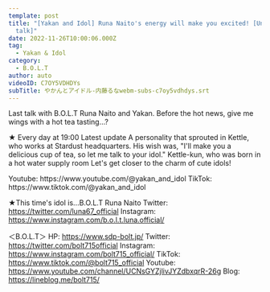 ```yaml
---
template: post
title: "[Yakan and Idol] Runa Naito's energy will make you excited! [Undisclosed
  talk]"
date: 2022-11-26T10:00:06.000Z
tag:
  - Yakan & Idol
category:
  - B.O.L.T
author: auto
videoID: C7OY5VDHDYs
subTitle: やかんとアイドル-内藤るなwebm-subs-c7oy5vdhdys.srt
---
```

Last talk with B.O.L.T Runa Naito and Yakan.
Before the hot news, give me wings with a hot tea tasting...?

★ Every day at 19:00 Latest update
A personality that sprouted in Kettle, who works at Stardust headquarters.
His wish was, "I'll make you a delicious cup of tea, so let me talk to your idol."
Kettle-kun, who was born in a hot water supply room
Let's get closer to the charm of cute idols!

<Kettle and Idol>
Youtube: https://www.youtube.com/@yakan_and_idol
TikTok: https://www.tiktok.com/@yakan_and_idol

★This time's idol is...B.O.L.T Runa Naito
<Luna Naito>
Twitter: https://twitter.com/luna67_official
Instagram: https://www.instagram.com/b.o.l.t.luna.official/

＜B.O.L.T＞
HP: https://www.sdp-bolt.jp/
Twitter: https://twitter.com/bolt715official
Instagram: https://www.instagram.com/bolt715_official/
TikTok: https://www.tiktok.com/@bolt715_official
Youtube: https://www.youtube.com/channel/UCNsGYZjlivJYZdbxqrR-26g
Blog: https://lineblog.me/bolt715/
